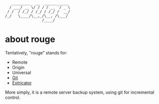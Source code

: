 	   _________  __  ______ ____ 
	  / ___/ __ \/ / / / __ `/ _ \
	 / /  / /_/ / /_/ / /_/ /  __/
	/_/   \____/\__,_/\__, /\___/ 
	                 /____/       

# about rouge

Tentatively, "rouge" stands for:
* Remote
* Origin
* Universal
* [Git][git]
* [Extricator][extricate]

More simply, it is a remote server backup system, using git for incremental control.

[git]: http://git-scm.org "Git Homepage"
[extricate]: http://google.com/search?q=define:extricate "Definition of Extricate"
